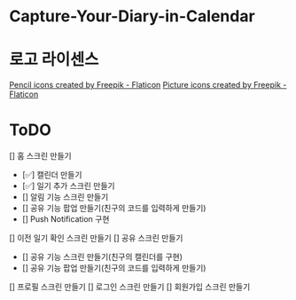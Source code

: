 # Capture-Your-Diary-in-Calendar

# 로고 라이센스

<a href="https://www.flaticon.com/free-icons/pencil" title="pencil icons">Pencil icons created by Freepik - Flaticon</a>
<a href="https://www.flaticon.com/free-icons/picture" title="picture icons">Picture icons created by Freepik - Flaticon</a>

# ToDO

[] 홈 스크린 만들기

- [✅] 캘린더 만들기
- [✅] 일기 추가 스크린 만들기
- [] 알림 기능 스크린 만들기
- [] 공유 기능 팝업 만들기(친구의 코드를 입력하게 만들기)
- [] Push Notification 구현

[] 이전 일기 확인 스크린 만들기
[] 공유 스크린 만들기

- [] 공유 기능 스크린 만들기(친구의 캘린더를 구현)
- [] 공유 기능 팝업 만들기(친구의 코드를 입력하게 만들기)

[] 프로필 스크린 만들기
[] 로그인 스크린 만들기
[] 회원가입 스크린 만들기
